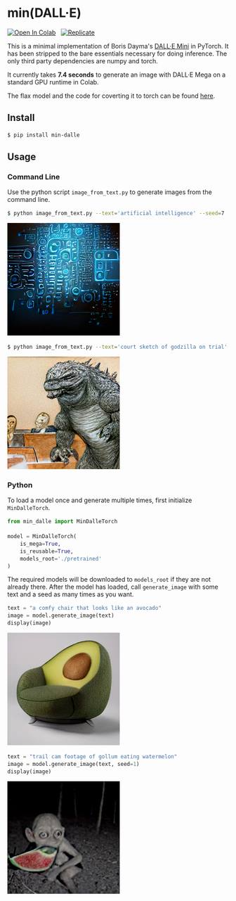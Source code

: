 # min(DALL·E)

[![Open In Colab](https://colab.research.google.com/assets/colab-badge.svg)](https://colab.research.google.com/github/kuprel/min-dalle/blob/main/min_dalle.ipynb) &nbsp;
[![Replicate](https://replicate.com/kuprel/min-dalle/badge)](https://replicate.com/kuprel/min-dalle)

This is a minimal implementation of Boris Dayma's [DALL·E Mini](https://github.com/borisdayma/dalle-mini) in PyTorch.  It has been stripped to the bare essentials necessary for doing inference.  The only third party dependencies are numpy and torch.

It currently takes **7.4 seconds** to generate an image with DALL·E Mega on a standard GPU runtime in Colab.

The flax model and the code for coverting it to torch can be found [here](https://github.com/kuprel/min-dalle-flax).

## Install

```bash
$ pip install min-dalle
```  

## Usage


### Command Line

Use the python script `image_from_text.py` to generate images from the command line.

```bash
$ python image_from_text.py --text='artificial intelligence' --seed=7
```
![Artificial Intelligence](examples/artificial_intelligence.png)

```bash
$ python image_from_text.py --text='court sketch of godzilla on trial' --mega
```
![Godzilla Trial](examples/godzilla_on_trial.png)


### Python

To load a model once and generate multiple times, first initialize `MinDalleTorch`.

```python
from min_dalle import MinDalleTorch

model = MinDalleTorch(
    is_mega=True, 
    is_reusable=True,
    models_root='./pretrained'
)
```


The required models will be downloaded to `models_root` if they are not already there.  After the model has loaded, call `generate_image` with some text and a seed as many times as you want.

```python
text = "a comfy chair that looks like an avocado"
image = model.generate_image(text)
display(image)
```
![Avocado Armchair](examples/avocado_armchair.png)

```python
text = "trail cam footage of gollum eating watermelon"
image = model.generate_image(text, seed=1)
display(image)
```
![Gollum Trailcam](examples/gollum_trailcam.png)